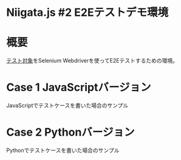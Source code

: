 Niigata.js #2 E2Eテストデモ環境
=====

# 概要

[テスト対象](https://ushiboy.github.io/niigata.js-v2/index.html)をSelenium Webdriverを使ってE2Eテストするための環境。

# Case 1 JavaScriptバージョン

JavaScriptでテストケースを書いた場合のサンプル

# Case 2 Pythonバージョン

Pythonでテストケースを書いた場合のサンプル